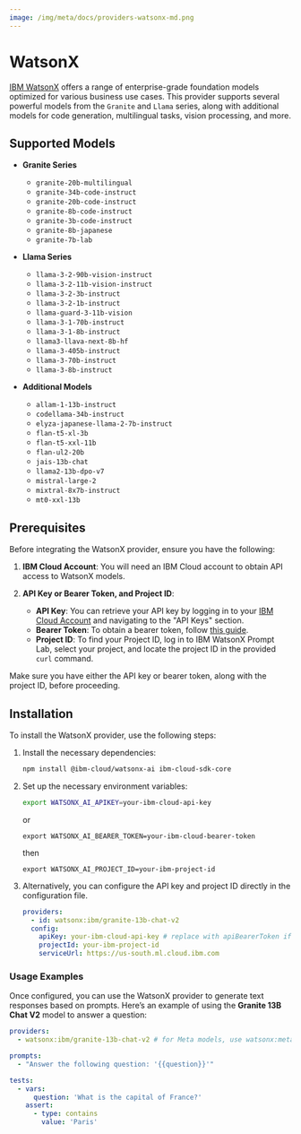 ```yaml
---
image: /img/meta/docs/providers-watsonx-md.png
---
```


# WatsonX

[IBM WatsonX](https://www.ibm.com/watsonx) offers a range of enterprise-grade foundation models optimized for various business use cases. This provider supports several powerful models from the `Granite` and `Llama` series, along with additional models for code generation, multilingual tasks, vision processing, and more.

## Supported Models

- **Granite Series**

  - `granite-20b-multilingual`
  - `granite-34b-code-instruct`
  - `granite-20b-code-instruct`
  - `granite-8b-code-instruct`
  - `granite-3b-code-instruct`
  - `granite-8b-japanese`
  - `granite-7b-lab`

- **Llama Series**

  - `llama-3-2-90b-vision-instruct`
  - `llama-3-2-11b-vision-instruct`
  - `llama-3-2-3b-instruct`
  - `llama-3-2-1b-instruct`
  - `llama-guard-3-11b-vision`
  - `llama-3-1-70b-instruct`
  - `llama-3-1-8b-instruct`
  - `llama3-llava-next-8b-hf`
  - `llama-3-405b-instruct`
  - `llama-3-70b-instruct`
  - `llama-3-8b-instruct`

- **Additional Models**
  - `allam-1-13b-instruct`
  - `codellama-34b-instruct`
  - `elyza-japanese-llama-2-7b-instruct`
  - `flan-t5-xl-3b`
  - `flan-t5-xxl-11b`
  - `flan-ul2-20b`
  - `jais-13b-chat`
  - `llama2-13b-dpo-v7`
  - `mistral-large-2`
  - `mixtral-8x7b-instruct`
  - `mt0-xxl-13b`

## Prerequisites

Before integrating the WatsonX provider, ensure you have the following:

1. **IBM Cloud Account**: You will need an IBM Cloud account to obtain API access to WatsonX models.

2. **API Key or Bearer Token, and Project ID**:
   - **API Key**: You can retrieve your API key by logging in to your [IBM Cloud Account](https://cloud.ibm.com) and navigating to the "API Keys" section.
   - **Bearer Token**: To obtain a bearer token, follow [this guide](https://cloud.ibm.com/docs/account?topic=account-iamtoken_from_apikey).
   - **Project ID**: To find your Project ID, log in to IBM WatsonX Prompt Lab, select your project, and locate the project ID in the provided `curl` command.

Make sure you have either the API key or bearer token, along with the project ID, before proceeding.

## Installation

To install the WatsonX provider, use the following steps:

1. Install the necessary dependencies:

   ```sh
   npm install @ibm-cloud/watsonx-ai ibm-cloud-sdk-core
   ```

2. Set up the necessary environment variables:

   ```sh
   export WATSONX_AI_APIKEY=your-ibm-cloud-api-key
   ```

   or

   ```
   export WATSONX_AI_BEARER_TOKEN=your-ibm-cloud-bearer-token
   ```

   then

   ```
   export WATSONX_AI_PROJECT_ID=your-ibm-project-id
   ```

3. Alternatively, you can configure the API key and project ID directly in the configuration file.

   ```yaml
   providers:
     - id: watsonx:ibm/granite-13b-chat-v2
     config:
       apiKey: your-ibm-cloud-api-key # replace with apiBearerToken if you are using bearer token instead of apikey
       projectId: your-ibm-project-id
       serviceUrl: https://us-south.ml.cloud.ibm.com
   ```

### Usage Examples

Once configured, you can use the WatsonX provider to generate text responses based on prompts. Here’s an example of using the **Granite 13B Chat V2** model to answer a question:

```yaml
providers:
  - watsonx:ibm/granite-13b-chat-v2 # for Meta models, use watsonx:meta-llama/llama-3-2-1b-instruct

prompts:
  - "Answer the following question: '{{question}}'"

tests:
  - vars:
      question: 'What is the capital of France?'
    assert:
      - type: contains
        value: 'Paris'
```

